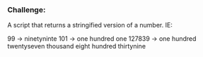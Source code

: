### Challenge:

A script that returns a stringified version of a number. IE:

99 -> ninetyninte
101 -> one hundred one
127839 -> one hundred twentyseven thousand eight hundred thirtynine